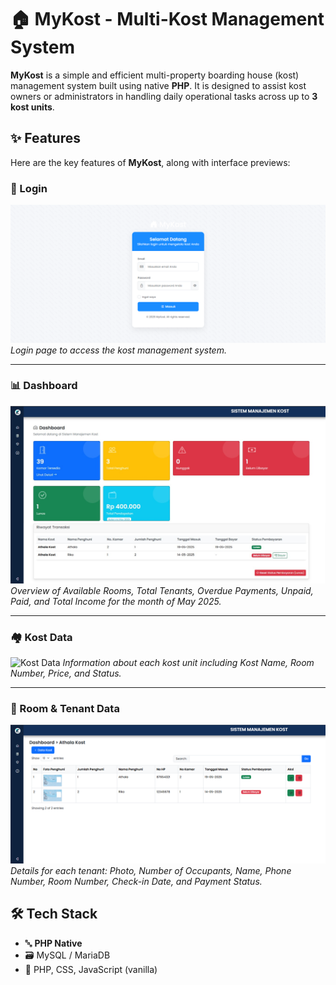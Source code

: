 # 🏠 MyKost - Multi-Kost Management System

**MyKost** is a simple and efficient multi-property boarding house (kost) management system built using native **PHP**. It is designed to assist kost owners or administrators in handling daily operational tasks across up to **3 kost units**.

## ✨ Features

Here are the key features of **MyKost**, along with interface previews:

### 🔐 Login

![Login](uploads/Overview/login.png)
*Login page to access the kost management system.*

---

### 📊 Dashboard

![Dashboard](uploads/Overview/dashboard.jpeg)
*Overview of Available Rooms, Total Tenants, Overdue Payments, Unpaid, Paid, and Total Income for the month of May 2025.*

---

### 🏘️ Kost Data

![Kost Data](uploads/Overview/datakost.png)
*Information about each kost unit including Kost Name, Room Number, Price, and Status.*

---

### 👥 Room & Tenant Data

![Tenant Data](uploads/Overview/datakamar.png)
*Details for each tenant: Photo, Number of Occupants, Name, Phone Number, Room Number, Check-in Date, and Payment Status.*


## 🛠️ Tech Stack

- 🔤 **PHP Native**
- 🗃️ MySQL / MariaDB
- 🎨 PHP, CSS, JavaScript (vanilla)
